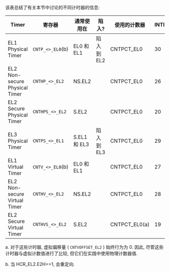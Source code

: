
该表总结了有关本节中讨论的不同计时器的信息:

Timer  | 寄存器  | 通常使用在  | 陷入?  | 使用的计数器  | INTID
---------|----------|---------|---------|---------|---------
 EL1 Physical Timer | `CNTP_<>_EL0`(b) | EL0 和 EL1 | 陷入到 EL2 | CNTPCT_EL0 | 30
 EL2 Non-secure Physical Timer | `CNTHP_<>_EL2` | NS.EL2 |  | CNTPCT_EL0 | 26
 EL2 Secure Physical Timer | `CNTHPS_<>_EL2` | S.EL2 |  | CNTPCT_EL0 | 20
 EL3 Physical Timer | `CNTPS_<>_EL1` | S.EL1 和 EL3 | 陷入到 EL3 | CNTPCT_EL0 | 29
 EL1 Virtual Timer | `CNTV_<>_EL0`(b) | EL0 和 EL1 |  | CNTPCT_EL0 | 27
 EL2 Non-secure Virtual Timer | `CNTHV_<>_EL2` | NS.EL2 |  | CNTPCT_EL0 | 28
 EL2 Secure Virtual Timer | `CNTHVS_<>_EL2` | S.EL2 |  | CNTPCT_EL0(a) | 19

a. 对于这些计时器, 虚拟偏移量 ( `CNTVOFFSET_EL2` ) 始终行为为 0. 因此, 尽管这些计时器与虚拟计数值进行了比较, 但它们在实践中使用物理计数器值.

b. 当 HCR_EL2.E2H==1, 会重定向.
